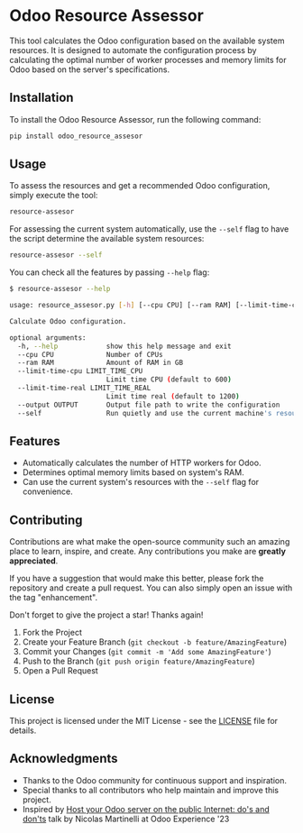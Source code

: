 # Odoo Resource Assessor

This tool calculates the Odoo configuration based on the available system resources. It is designed to automate the configuration process by calculating the optimal number of worker processes and memory limits for Odoo based on the server's specifications.

## Installation

To install the Odoo Resource Assessor, run the following command:

```bash
pip install odoo_resource_assesor
```

## Usage

To assess the resources and get a recommended Odoo configuration, simply execute the tool:

```bash
resource-assesor
```

For assessing the current system automatically, use the `--self` flag to have the script determine the available system resources:

```bash
resource-assesor --self
```

You can check all the features by passing `--help` flag:

```bash
$ resource-assesor --help

usage: resource_assesor.py [-h] [--cpu CPU] [--ram RAM] [--limit-time-cpu LIMIT_TIME_CPU] [--limit-time-real LIMIT_TIME_REAL] [--output OUTPUT] [--self]

Calculate Odoo configuration.

optional arguments:
  -h, --help            show this help message and exit
  --cpu CPU             Number of CPUs
  --ram RAM             Amount of RAM in GB
  --limit-time-cpu LIMIT_TIME_CPU
                        Limit time CPU (default to 600)
  --limit-time-real LIMIT_TIME_REAL
                        Limit time real (default to 1200)
  --output OUTPUT       Output file path to write the configuration
  --self                Run quietly and use the current machine's resources

```

## Features

- Automatically calculates the number of HTTP workers for Odoo.
- Determines optimal memory limits based on system's RAM.
- Can use the current system's resources with the `--self` flag for convenience.

## Contributing

Contributions are what make the open-source community such an amazing place to learn, inspire, and create. Any contributions you make are **greatly appreciated**.

If you have a suggestion that would make this better, please fork the repository and create a pull request. You can also simply open an issue with the tag "enhancement".

Don't forget to give the project a star! Thanks again!

1. Fork the Project
2. Create your Feature Branch (`git checkout -b feature/AmazingFeature`)
3. Commit your Changes (`git commit -m 'Add some AmazingFeature'`)
4. Push to the Branch (`git push origin feature/AmazingFeature`)
5. Open a Pull Request

## License

This project is licensed under the MIT License - see the [LICENSE](LICENSE) file for details.

## Acknowledgments

- Thanks to the Odoo community for continuous support and inspiration.
- Special thanks to all contributors who help maintain and improve this project.
- Inspired by [Host your Odoo server on the public Internet: do's and don'ts](https://www.odoo.com/es_ES/event/odoo-experience-2023-3735/track/host-your-odoo-server-on-the-public-internet-do-s-and-don-ts-5813) talk by Nicolas Martinelli at Odoo Experience '23
